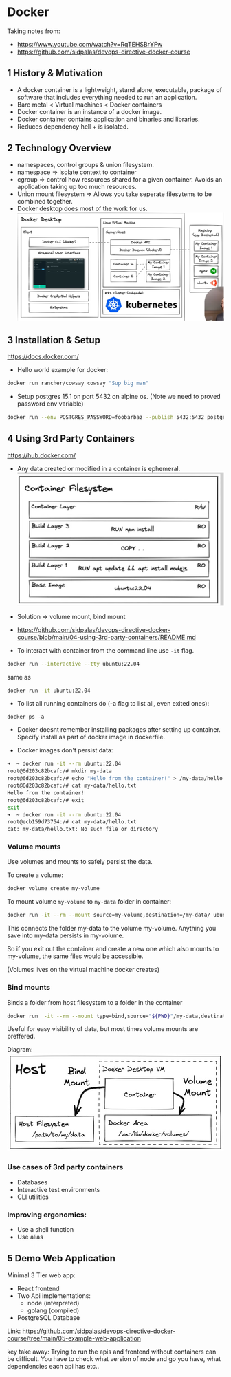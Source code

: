 # Docker

Taking notes from:
* https://www.youtube.com/watch?v=RqTEHSBrYFw
* https://github.com/sidpalas/devops-directive-docker-course

## 1 History & Motivation
* A docker container is a lightweight, stand alone, executable, package of software that
includes everything needed to run an application.
* Bare metal < Virtual machines < Docker containers
* Docker container is an instance of a docker image.
* Docker container contains application and binaries and libraries.
* Reduces dependency hell + is isolated.

## 2 Technology Overview
* namespaces, control groups & union filesystem.
* namespace => isolate context to container
* cgroup => control how resources shared for a given container. Avoids an application taking
up too much resources.
* Union mount filesystem => Allows you take seperate filesytems to be combined together.
* Docker desktop does most of the work for us.
![](docker-desktop.png)

## 3 Installation & Setup
https://docs.docker.com/
* Hello world example for docker:
```bash
docker run rancher/cowsay cowsay "Sup big man"
```

* Setup postgres 15.1 on port 5432 on alpine os. (Note we need to proved password env variable)
```bash
docker run --env POSTGRES_PASSWORD=foobarbaz --publish 5432:5432 postgres:15.1-alpine
```

## 4 Using 3rd Party Containers
https://hub.docker.com/
* Any data created or modified in a container is ephemeral.
![alt text](container-filesystem.png)
* Solution => volume mount, bind mount
* https://github.com/sidpalas/devops-directive-docker-course/blob/main/04-using-3rd-party-containers/README.md

* To interact with container from the command line use `-it` flag.
```bash
docker run --interactive --tty ubuntu:22.04
```
same as 
```bash
docker run -it ubuntu:22.04
```

* To list all running containers do (-a flag to list all, even exited ones):
```
docker ps -a
```

* Docker doesnt remember installing packages after setting up container. Specify install as part of docker image in dockerfile.


* Docker images don't persist data:
```bash
➜  ~ docker run -it --rm ubuntu:22.04
root@6d203c82bcaf:/# mkdir my-data
root@6d203c82bcaf:/# echo "Hello from the container!" > /my-data/hello.txt
root@6d203c82bcaf:/# cat my-data/hello.txt
Hello from the container!
root@6d203c82bcaf:/# exit
exit
➜  ~ docker run -it --rm ubuntu:22.04   
root@ecb159d73754:/# cat my-data/hello.txt
cat: my-data/hello.txt: No such file or directory
```
### Volume mounts

Use volumes and mounts to safely persist the data.

To create a volume: 
```bash
docker volume create my-volume
```

To mount volume `my-volume` to `my-data` folder in container:
```bash
docker run -it --rm --mount source=my-volume,destination=/my-data/ ubuntu:22.04 
```

This connects the folder my-data to the volume my-volume. Anything you save into my-data persists in my-volume. 

So if you exit out the container and create a new one which also mounts to my-volume, the same files would be accessible.

(Volumes lives on the virtual machine docker creates)

### Bind mounts

Binds a folder from host filesystem to a folder in the container

```bash
docker run  -it --rm --mount type=bind,source="${PWD}"/my-data,destination=/my-data ubuntu:22.04
```

Useful for easy visibility of data, but most times volume mounts are preffered.

Diagram: 
![mount diagrame](mounting-folders.png)

### Use cases of 3rd party containers
* Databases
* Interactive test environments
* CLI utilities

### Improving ergonomics:
* Use a shell function
* Use alias

## 5 Demo Web Application

Minimal 3 Tier web app:
* React frontend
* Two Api implementations:
    * node (interpreted)
    * golang (compiled)
* PostgreSQL Database

Link: https://github.com/sidpalas/devops-directive-docker-course/tree/main/05-example-web-application

key take away: Trying to run the apis and frontend without
containers can be difficult. You have to check what version of node and go you have, what dependencies each api has etc..

